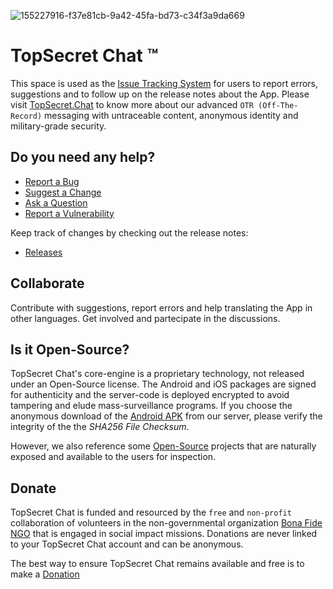 ![155227916-f37e81cb-9a42-45fa-bd73-c34f3a9da669](https://user-images.githubusercontent.com/100089037/157646862-e3d2dafa-be22-4cbe-85a0-633bed66f936.png)

# TopSecret Chat &trade;

This space is used as the [Issue Tracking System](https://github.com/topsecret-chat/topsecret-chat/issues) for users to report errors, suggestions and to follow up on the release notes about the App.
Please visit [TopSecret.Chat](https://topsecret.chat) to know more about our advanced `OTR (Off-The-Record)` messaging with untraceable content, anonymous identity and military-grade security.

## Do you need any help? 
* [Report a Bug](https://github.com/topsecret-chat/topsecret-chat/issues/new?assignees=&labels=bug&template=bug.md&title=%5BBUG%5D+)
* [Suggest a Change](https://github.com/topsecret-chat/topsecret-chat/issues/new?assignees=&labels=enhancement&template=enhancement.md&title=%5BENHANCEMENT%5D)
* [Ask a Question](https://github.com/topsecret-chat/topsecret-chat/issues/new?assignees=&labels=question&template=general-query.md&title=%5BQUESTION%5D+)
* [Report a Vulnerability](https://github.com/topsecret-chat/topsecret-chat/security/policy)

Keep track of changes by checking out the release notes:
* [Releases](https://github.com/topsecret-chat/topsecret-chat/releases)

## Collaborate

Contribute with suggestions, report errors and help translating the App in other languages.
Get involved and partecipate in the discussions.

## Is it Open-Source?

TopSecret Chat's core-engine is a proprietary technology, not released under an Open-Source license.
The Android and iOS packages are signed for authenticity and the server-code is deployed encrypted to avoid tampering and elude mass-surveillance programs. 
If you choose the anonymous download of the [Android APK](https://topsecret.chat/en/platforms/) from our server, please verify the integrity of the the _SHA256 File Checksum_.

However, we also reference some [Open-Source](https://github.com/topsecret-chat) projects that are naturally exposed and available to the users for inspection.

## Donate

TopSecret Chat is funded and resourced by the `free` and `non-profit` collaboration of volunteers in the non-governmental organization [Bona Fide NGO](https://bonafide.ngo) that is engaged in social impact missions.
Donations are never linked to your TopSecret Chat account and can be anonymous. 

The best way to ensure TopSecret Chat remains available and free is to make a [Donation](https://donorbox.org/topsecret-chat-en)
